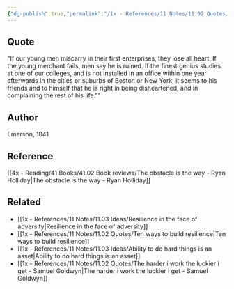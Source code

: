 ```yaml
---
{"dg-publish":true,"permalink":"/1x - References/11 Notes/11.02 Quotes/Expectations of youth - Emerson/","title":"Expectations of youth - Emerson","noteIcon":"","created":"2023-08-06T13:08:51.726+03:00","updated":"2024-02-14T20:18:44.718+03:00"}
---
```



## Quote
"If our young men miscarry in their first enterprises, they lose all heart. If the young merchant fails, men say he is ruined. If the finest genius studies at one of our colleges, and is not installed in an office within one year afterwards in the cities or suburbs of Boston or New York, it seems to his friends and to himself that he is right in being disheartened, and in complaining the rest of his life.""

## Author
Emerson, 1841

## Reference
[[4x - Reading/41 Books/41.02 Book reviews/The obstacle is the way - Ryan Holliday\|The obstacle is the way - Ryan Holliday]]

## Related
- [[1x - References/11 Notes/11.03 Ideas/Resilience in the face of adversity\|Resilience in the face of adversity]]
- [[1x - References/11 Notes/11.02 Quotes/Ten ways to build resilience\|Ten ways to build resilience]]
- [[1x - References/11 Notes/11.03 Ideas/Ability to do hard things is an asset\|Ability to do hard things is an asset]]
- [[1x - References/11 Notes/11.02 Quotes/The harder i work the luckier i get - Samuel Goldwyn\|The harder i work the luckier i get - Samuel Goldwyn]]